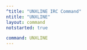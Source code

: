 ```yaml
---
^title: "UNXLINE IRC Command"
ntitle: "UNXLINE"
layout: command
notstarted: true

command: UNXLINE
---
```


